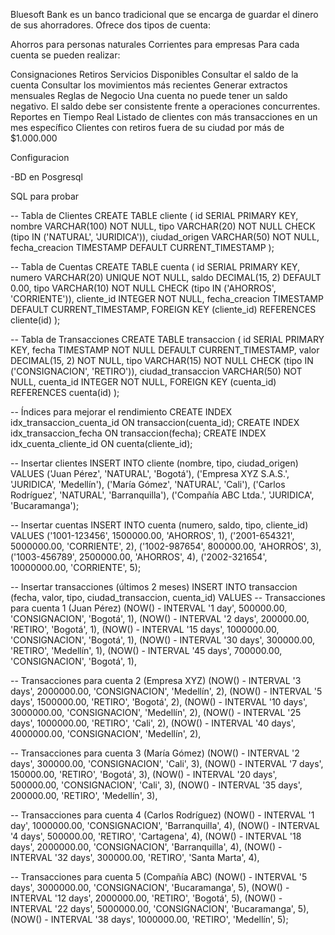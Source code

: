 Bluesoft Bank es un banco tradicional que se encarga de guardar el dinero de sus ahorradores. Ofrece dos tipos de cuenta:

Ahorros para personas naturales
Corrientes para empresas
Para cada cuenta se pueden realizar:

Consignaciones
Retiros
Servicios Disponibles
Consultar el saldo de la cuenta
Consultar los movimientos más recientes
Generar extractos mensuales
Reglas de Negocio
Una cuenta no puede tener un saldo negativo.
El saldo debe ser consistente frente a operaciones concurrentes.
Reportes en Tiempo Real
Listado de clientes con más transacciones en un mes específico
Clientes con retiros fuera de su ciudad por más de $1.000.000

Configuracion

-BD en Posgresql

SQL para probar

-- Tabla de Clientes
CREATE TABLE cliente (
    id SERIAL PRIMARY KEY,
    nombre VARCHAR(100) NOT NULL,
    tipo VARCHAR(20) NOT NULL CHECK (tipo IN ('NATURAL', 'JURIDICA')),
    ciudad_origen VARCHAR(50) NOT NULL,
    fecha_creacion TIMESTAMP DEFAULT CURRENT_TIMESTAMP
);

-- Tabla de Cuentas
CREATE TABLE cuenta (
    id SERIAL PRIMARY KEY,
    numero VARCHAR(20) UNIQUE NOT NULL,
    saldo DECIMAL(15, 2) DEFAULT 0.00,
    tipo VARCHAR(10) NOT NULL CHECK (tipo IN ('AHORROS', 'CORRIENTE')),
    cliente_id INTEGER NOT NULL,
    fecha_creacion TIMESTAMP DEFAULT CURRENT_TIMESTAMP,
    FOREIGN KEY (cliente_id) REFERENCES cliente(id)
);

-- Tabla de Transacciones
CREATE TABLE transaccion (
    id SERIAL PRIMARY KEY,
    fecha TIMESTAMP NOT NULL DEFAULT CURRENT_TIMESTAMP,
    valor DECIMAL(15, 2) NOT NULL,
    tipo VARCHAR(15) NOT NULL CHECK (tipo IN ('CONSIGNACION', 'RETIRO')),
    ciudad_transaccion VARCHAR(50) NOT NULL,
    cuenta_id INTEGER NOT NULL,
    FOREIGN KEY (cuenta_id) REFERENCES cuenta(id)
);

-- Índices para mejorar el rendimiento
CREATE INDEX idx_transaccion_cuenta_id ON transaccion(cuenta_id);
CREATE INDEX idx_transaccion_fecha ON transaccion(fecha);
CREATE INDEX idx_cuenta_cliente_id ON cuenta(cliente_id);


-- Insertar clientes
INSERT INTO cliente (nombre, tipo, ciudad_origen) VALUES
('Juan Pérez', 'NATURAL', 'Bogotá'),
('Empresa XYZ S.A.S.', 'JURIDICA', 'Medellín'),
('María Gómez', 'NATURAL', 'Cali'),
('Carlos Rodríguez', 'NATURAL', 'Barranquilla'),
('Compañía ABC Ltda.', 'JURIDICA', 'Bucaramanga');

-- Insertar cuentas
INSERT INTO cuenta (numero, saldo, tipo, cliente_id) VALUES
('1001-123456', 1500000.00, 'AHORROS', 1),
('2001-654321', 5000000.00, 'CORRIENTE', 2),
('1002-987654', 800000.00, 'AHORROS', 3),
('1003-456789', 2500000.00, 'AHORROS', 4),
('2002-321654', 10000000.00, 'CORRIENTE', 5);

-- Insertar transacciones (últimos 2 meses)
INSERT INTO transaccion (fecha, valor, tipo, ciudad_transaccion, cuenta_id) VALUES
-- Transacciones para cuenta 1 (Juan Pérez)
(NOW() - INTERVAL '1 day', 500000.00, 'CONSIGNACION', 'Bogotá', 1),
(NOW() - INTERVAL '2 days', 200000.00, 'RETIRO', 'Bogotá', 1),
(NOW() - INTERVAL '15 days', 1000000.00, 'CONSIGNACION', 'Bogotá', 1),
(NOW() - INTERVAL '30 days', 300000.00, 'RETIRO', 'Medellín', 1),
(NOW() - INTERVAL '45 days', 700000.00, 'CONSIGNACION', 'Bogotá', 1),

-- Transacciones para cuenta 2 (Empresa XYZ)
(NOW() - INTERVAL '3 days', 2000000.00, 'CONSIGNACION', 'Medellín', 2),
(NOW() - INTERVAL '5 days', 1500000.00, 'RETIRO', 'Bogotá', 2),
(NOW() - INTERVAL '10 days', 3000000.00, 'CONSIGNACION', 'Medellín', 2),
(NOW() - INTERVAL '25 days', 1000000.00, 'RETIRO', 'Cali', 2),
(NOW() - INTERVAL '40 days', 4000000.00, 'CONSIGNACION', 'Medellín', 2),

-- Transacciones para cuenta 3 (María Gómez)
(NOW() - INTERVAL '2 days', 300000.00, 'CONSIGNACION', 'Cali', 3),
(NOW() - INTERVAL '7 days', 150000.00, 'RETIRO', 'Bogotá', 3),
(NOW() - INTERVAL '20 days', 500000.00, 'CONSIGNACION', 'Cali', 3),
(NOW() - INTERVAL '35 days', 200000.00, 'RETIRO', 'Medellín', 3),

-- Transacciones para cuenta 4 (Carlos Rodríguez)
(NOW() - INTERVAL '1 day', 1000000.00, 'CONSIGNACION', 'Barranquilla', 4),
(NOW() - INTERVAL '4 days', 500000.00, 'RETIRO', 'Cartagena', 4),
(NOW() - INTERVAL '18 days', 2000000.00, 'CONSIGNACION', 'Barranquilla', 4),
(NOW() - INTERVAL '32 days', 300000.00, 'RETIRO', 'Santa Marta', 4),

-- Transacciones para cuenta 5 (Compañía ABC)
(NOW() - INTERVAL '5 days', 3000000.00, 'CONSIGNACION', 'Bucaramanga', 5),
(NOW() - INTERVAL '12 days', 2000000.00, 'RETIRO', 'Bogotá', 5),
(NOW() - INTERVAL '22 days', 5000000.00, 'CONSIGNACION', 'Bucaramanga', 5),
(NOW() - INTERVAL '38 days', 1000000.00, 'RETIRO', 'Medellín', 5);

